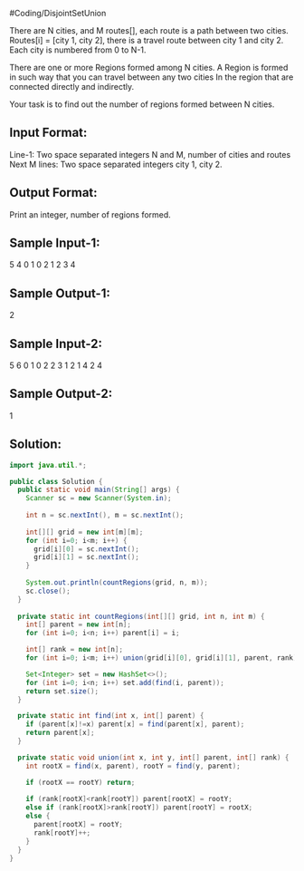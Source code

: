 #Coding/DisjointSetUnion 

There are N cities, and M routes\[], each route is a path between two cities.
Routes\[i] = \[city 1, city 2], there is a travel route between city 1 and city 2.
Each city is numbered from 0 to N-1.
 
There are one or more Regions formed among N cities. 
A Region is formed in such way that you can travel between any two cities 
In the region that are connected directly and indirectly.
 
Your task is to find out the number of regions formed between N cities. 
 
Input Format:
-------------
Line-1: Two space separated integers N and M, number of cities and routes
Next M lines: Two space separated integers city 1, city 2.
 
Output Format:
--------------
Print an integer, number of regions formed.
 
 
Sample Input-1:
---------------
5 4
0 1
0 2
1 2
3 4
 
Sample Output-1:
----------------
2
 
 
Sample Input-2:
---------------
5 6
0 1
0 2
2 3
1 2
1 4
2 4
 
Sample Output-2:
----------------
1
 
## Solution:

```java
import java.util.*;

public class Solution {
  public static void main(String[] args) {
    Scanner sc = new Scanner(System.in);
    
    int n = sc.nextInt(), m = sc.nextInt();
  
    int[][] grid = new int[m][m];
    for (int i=0; i<m; i++) {
      grid[i][0] = sc.nextInt();
      grid[i][1] = sc.nextInt();
    }
  
    System.out.println(countRegions(grid, n, m));
    sc.close();
  }
  
  private static int countRegions(int[][] grid, int n, int m) {
    int[] parent = new int[n];
    for (int i=0; i<n; i++) parent[i] = i;

    int[] rank = new int[n];
    for (int i=0; i<m; i++) union(grid[i][0], grid[i][1], parent, rank);

    Set<Integer> set = new HashSet<>();
    for (int i=0; i<n; i++) set.add(find(i, parent));
    return set.size();
  }

  private static int find(int x, int[] parent) {
    if (parent[x]!=x) parent[x] = find(parent[x], parent);
    return parent[x];
  }  

  private static void union(int x, int y, int[] parent, int[] rank) {
    int rootX = find(x, parent), rootY = find(y, parent);

    if (rootX == rootY) return;
    
    if (rank[rootX]<rank[rootY]) parent[rootX] = rootY;
    else if (rank[rootX]>rank[rootY]) parent[rootY] = rootX;
    else {
      parent[rootX] = rootY;
      rank[rootY]++;
    }  
  }  
}
```